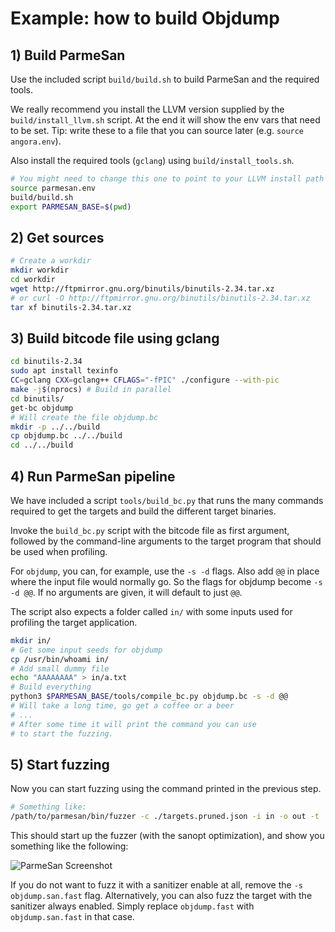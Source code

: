 # Example: how to build Objdump

## 1) Build ParmeSan
Use the included script `build/build.sh` to build ParmeSan and the required tools.

We really recommend you install the LLVM version supplied by the `build/install_llvm.sh` script. At the end it will show the env vars that need to be set. Tip: write these to a file that you can source later (e.g. `source angora.env`).

Also install the required tools (`gclang`) using `build/install_tools.sh`.

```bash
# You might need to change this one to point to your LLVM install path
source parmesan.env
build/build.sh
export PARMESAN_BASE=$(pwd)
```

## 2) Get sources
```bash
# Create a workdir
mkdir workdir
cd workdir
wget http://ftpmirror.gnu.org/binutils/binutils-2.34.tar.xz
# or curl -O http://ftpmirror.gnu.org/binutils/binutils-2.34.tar.xz
tar xf binutils-2.34.tar.xz
```

## 3) Build bitcode file using gclang
```bash
cd binutils-2.34
sudo apt install texinfo
CC=gclang CXX=gclang++ CFLAGS="-fPIC" ./configure --with-pic
make -j$(nprocs) # Build in parallel
cd binutils/
get-bc objdump
# Will create the file objdump.bc
mkdir -p ../../build
cp objdump.bc ../../build
cd ../../build
```

## 4) Run ParmeSan pipeline
We have included a script `tools/build_bc.py` that runs the many commands required to get the targets and build the different target binaries.

Invoke the `build_bc.py` script with the bitcode file as first argument, followed by the command-line arguments to the target program that should be used when profiling. 

For `objdump`, you can, for example, use the `-s -d` flags. Also add `@@` in place where the input file would normally go. So the flags for objdump become `-s -d @@`. If no arguments are given, it will default to just `@@`.

The script also expects a folder called `in/` with some inputs used for profiling the target application.

```bash
mkdir in/
# Get some input seeds for objdump
cp /usr/bin/whoami in/
# Add small dummy file
echo "AAAAAAAA" > in/a.txt
# Build everything
python3 $PARMESAN_BASE/tools/compile_bc.py objdump.bc -s -d @@
# Will take a long time, go get a coffee or a beer
# ...
# After some time it will print the command you can use
# to start the fuzzing. 
```

## 5) Start fuzzing
Now you can start fuzzing using the command printed in the previous step.

```bash
# Something like: 
/path/to/parmesan/bin/fuzzer -c ./targets.pruned.json -i in -o out -t ./objdump.track -s ./objdump.san.fast -- ./objdump.fast -s -d @@
```

This should start up the fuzzer (with the sanopt optimization), and show you something like the following:

![ParmeSan Screenshot](/misc/screenshot.png)


If you do not want to fuzz it with a sanitizer enable at all, remove the `-s objdump.san.fast` flag. Alternatively, you can also fuzz the target with the sanitizer always enabled. Simply replace `objdump.fast` with `objdump.san.fast` in that case.
